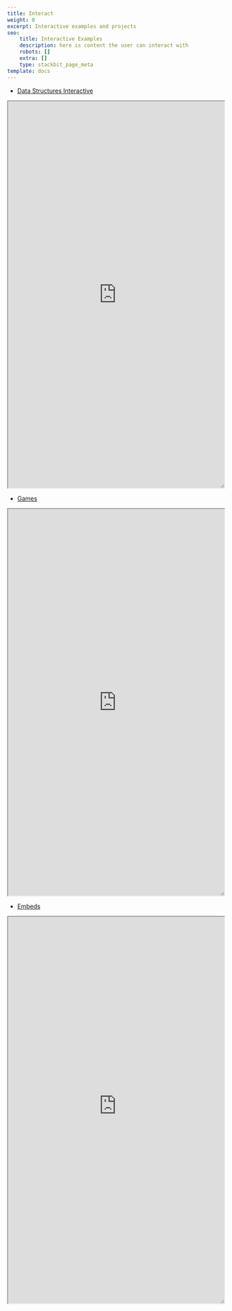 ```yaml
---
title: Interact
weight: 0
excerpt: Interactive examples and projects
seo:
    title: Interactive Examples
    description: here is content the user can interact with
    robots: []
    extra: []
    type: stackbit_page_meta
template: docs
---
```



- [Data Structures Interactive](https://ds-algo-official.netlify.app/)

<iframe sandbox="allow-scripts" style="resize:both; overflow:scroll;"    src="https://ds-algo-official.netlify.app/" height="900px" width="100%">
</iframe>

- [Games](https://bgoonz-games.netlify.app/)

<iframe sandbox="allow-scripts" style="resize:both; overflow:scroll;"    src="https://bgoonz-games.netlify.app/" height="900px" width="100%">
</iframe>

- [Embeds](https://webdevhub42.notion.site/Embeds-a3b7edb038b246a0adbfed9de9c2a9ac)

<iframe sandbox="allow-scripts" style="resize:both; overflow:scroll;"    src="https://random-static-html-deploys.netlify.app/embeds_notion" height="900px" width="100%">
</iframe>
